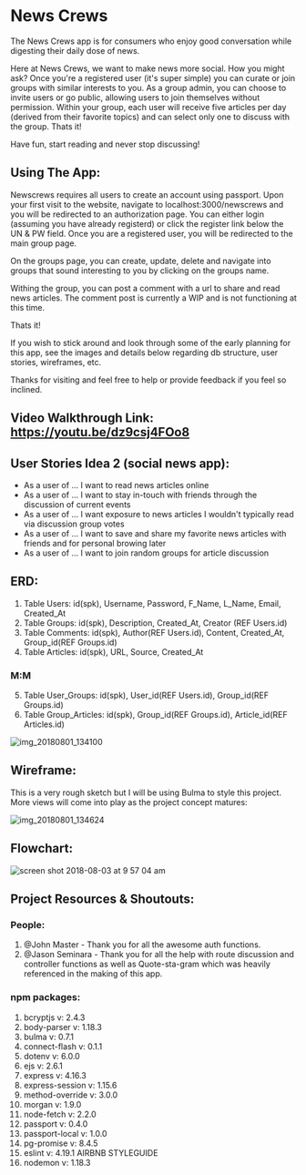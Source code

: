 
# News Crews

The News Crews app is for consumers who enjoy good conversation while digesting their daily dose of news. 

Here at News Crews, we want to make news more social. How you might ask? Once you're a registered user (it's super simple) you can curate or join groups with similar interests to you. As a group admin, you can choose to invite users or go public, allowing users to join themselves without permission. Within your group, each user will receive five articles per day (derived from their favorite topics) and can select only one to discuss with the group. Thats it!

Have fun, start reading and never stop discussing!

## Using The App:

Newscrews requires all users to create an account using passport. Upon your first visit to the website, navigate to localhost:3000/newscrews and you will be redirected to an authorization page. You can either login (assuming you have already registerd) or click the register link below the UN & PW field. Once you are a registered user, you will be redirected to the main group page.

On the groups page, you can create, update, delete and navigate into groups that sound interesting to you by clicking on the groups name.

Withing the group, you can post a comment with a url to share and read news articles. The comment post is currently a WIP and is not functioning at this time.

Thats it!

If you wish to stick around and look through some of the early planning for this app, see the images and details below regarding db structure, user stories, wireframes, etc.

Thanks for visiting and feel free to help or provide feedback if you feel so inclined.

## Video Walkthrough Link: https://youtu.be/dz9csj4FOo8

## User Stories Idea 2 (social news app):
- As a user of ... I want to read news articles online
- As a user of ... I want to stay in-touch with friends through the discussion of current events
- As a user of ... I want exposure to news articles I wouldn't typically read via discussion group votes
- As a user of ... I want to save and share my favorite news articles with friends and for personal browing later
- As a user of ... I want to join random groups for article discussion

## ERD:
1. Table Users: id(spk), Username, Password, F_Name, L_Name, Email, Created_At
2. Table Groups: id(spk), Description, Created_At, Creator (REF Users.id)
3. Table Comments: id(spk), Author(REF Users.id), Content, Created_At, Group_id(REF Groups.id)
4. Table Articles: id(spk), URL, Source, Created_At
### M:M 
5. Table User_Groups: id(spk), User_id(REF Users.id), Group_id(REF Groups.id)
6. Table Group_Articles: id(spk), Group_id(REF Groups.id), Article_id(REF Articles.id)

![img_20180801_134100](https://media.git.generalassemb.ly/user/14895/files/2a94cb4e-9593-11e8-85e7-57aa0be8387e)

## Wireframe:

This is a very rough sketch but I will be using Bulma to style this project. More views will come into play as the project concept matures:

![img_20180801_134624](https://media.git.generalassemb.ly/user/14895/files/5d13bdd2-9593-11e8-9599-a0d3344ec694)

## Flowchart:

![screen shot 2018-08-03 at 9 57 04 am](https://user-images.githubusercontent.com/34017019/43646710-a266a806-9703-11e8-8f31-35e723162023.png)

## Project Resources & Shoutouts:

### People:
1. @John Master - Thank you for all the awesome auth functions.
2. @Jason Seminara - Thank you for all the help with route discussion and controller functions as well as Quote-sta-gram which was heavily referenced in the making of this app.

### npm packages:
1. bcryptjs v: 2.4.3
2. body-parser v: 1.18.3
3. bulma v: 0.7.1
4. connect-flash v: 0.1.1
5. dotenv v: 6.0.0
6. ejs v: 2.6.1
7. express v: 4.16.3
8. express-session v: 1.15.6
9. method-override v: 3.0.0
10. morgan v: 1.9.0
11. node-fetch v: 2.2.0
12. passport v: 0.4.0
13. passport-local v: 1.0.0
14. pg-promise v: 8.4.5
15. eslint v: 4.19.1 AIRBNB STYLEGUIDE
16. nodemon v: 1.18.3



